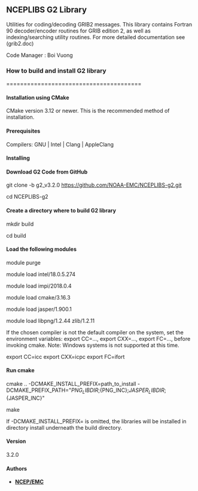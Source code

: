 ## NCEPLIBS G2 Library

Utilities for coding/decoding GRIB2 messages. This library
contains Fortran 90 decoder/encoder routines for GRIB edition 2,
as well as indexing/searching utility routines. 
For more detailed documentation see (grib2.doc)

Code Manager : Boi Vuong

### How to build and install G2 library
=======================================

#### Installation using CMake
CMake version 3.12 or newer. 
This is the recommended method of installation.

#### Prerequisites

Compilers: GNU | Intel | Clang | AppleClang 

#### Installing

#### Download G2 Code from GitHub

git clone -b g2_v3.2.0 https://github.com/NOAA-EMC/NCEPLIBS-g2.git

cd NCEPLIBS-g2

#### Create a directory where to build G2 library

mkdir build

cd build

#### Load the following modules 

module purge

module load intel/18.0.5.274

module load impi/2018.0.4

module load cmake/3.16.3

module load jasper/1.900.1

module load libpng/1.2.44  zlib/1.2.11

If the chosen compiler is not the default compiler on the system,
set the environment variables: export CC=..., export CXX=..., 
export FC=..., before invoking cmake.
Note: Windows systems is not supported at this time.

export CC=icc
export CXX=icpc
export FC=ifort

#### Run cmake
cmake .. -DCMAKE_INSTALL_PREFIX=path_to_install -DCMAKE_PREFIX_PATH="${PNG_LIBDIR};${PNG_INC};${JASPER_LIBDIR};${JASPER_INC}"

make 

If -DCMAKE_INSTALL_PREFIX= is omitted, the libraries will be installed in directory install underneath the build directory.

#### Version
3.2.0

#### Authors

* **[NCEP/EMC](mailto:NCEP.List.EMC.nceplibs.Developers@noaa.gov)**
